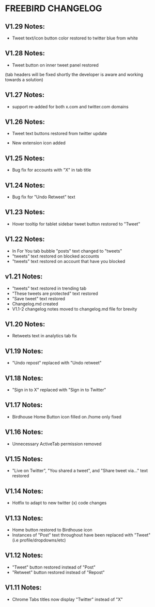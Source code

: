 # FREEBIRD CHANGELOG

## V1.29 Notes:

- Tweet text/icon button color restored to twitter blue from white 

## V1.28 Notes:

- Tweet button on inner tweet panel restored

(tab headers will be fixed shortly the developer is aware and working towards a solution)


## V1.27 Notes:

- support re-added for both x.com and twitter.com domains

## V1.26 Notes:

- Tweet text buttons restored from twitter update

- New extension icon added

## V1.25 Notes:

- Bug fix for accounts with "X" in tab title

## V1.24 Notes:

- Bug fix for "Undo Retweet" text

## V1.23 Notes:

- Hover tooltip for tablet sidebar tweet button restored to "Tweet"

## V1.22 Notes:

- In For You tab bubble "posts" text changed to "tweets"
- "tweets" text restored on blocked accounts
- "tweets" text restored on account that have you blocked

## v1.21 Notes:
- "tweets" text restored in trending tab
- "These tweets are protected" text restored
- "Save tweet" text restored
- Changelog.md created
- V1.1-2 changelog notes moved to changelog.md file for brevity

## V1.20 Notes:
- Retweets text in analytics tab fix

## V1.19 Notes:
- "Undo repost" replaced with "Undo retweet"

## V1.18 Notes:
- "Sign in to X" replaced with "Sign in to Twitter"

## V1.17 Notes:
- Birdhouse Home Button icon filled on /home only fixed

## V1.16 Notes:
- Unnecessary ActiveTab permission removed

## V1.15 Notes:
- "Live on Twitter", "You shared a tweet", and "Share tweet via..." text restored

## V1.14 Notes:
- Hotfix to adapt to new twitter (x) code changes

## V1.13 Notes:
- Home button restored to Birdhouse icon
- Instances of "Post" text throughout have been replaced with "Tweet" (i.e profile/dropdowns/etc)

## V1.12 Notes:
- "Tweet" button restored instead of "Post"
- "Retweet" button restored instead of "Repost"

## V1.11 Notes:
- Chrome Tabs titles now display "Twitter" instead of "X"

